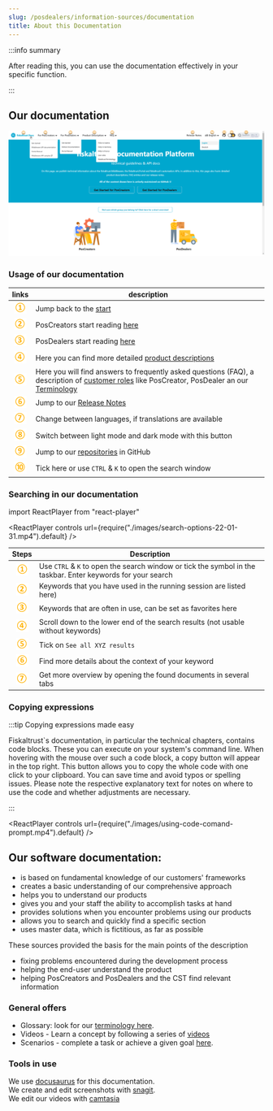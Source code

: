 ```yaml
---
slug: /posdealers/information-sources/documentation
title: About this Documentation
---
```


:::info summary

After reading this, you can use the documentation effectively in your specific function.

:::

## Our documentation

![fiskaltrust.Docs start](images/4-documentation-start-new.png "https://docs.fiskaltrust.cloud/")

### Usage of our documentation
| links | description                                                                                                                |
|:----------------------:|-------------------------------------------------------------------------------------------------------------------------------------|
|![Number 1](images/Numbers/circle-1o.png) |Jump back to the [start](https://docs.fiskaltrust.cloud/)  |
|![Number 2](images/Numbers/circle-2o.png) |PosCreators start reading [here](https://docs.fiskaltrust.cloud/de/docs/poscreators/get-started)  |
|![Number 3](images/Numbers/circle-3o.png) |PosDealers start reading [here](https://docs.fiskaltrust.cloud/de/docs/posdealers/get-started)   |
|![Number 4](images/Numbers/circle-4o.png) |Here you can find more detailed [product descriptions](https://docs.fiskaltrust.cloud/docs/product-description/germany)   |
|![Number 5](images/Numbers/circle-5o.png) |Here you will find answers to frequently asked questions (FAQ), a description of [customer roles](https://docs.fiskaltrust.cloud/docs/faq/customer-roles) like PosCreator, PosDealer an our [Terminology](https://docs.fiskaltrust.cloud/docs/faq/terms)  |
|![Number 6](images/Numbers/circle-6o.png) |Jump to our [Release Notes](https://docs.fiskaltrust.cloud/docs/release-notes) |
|![Number 7](images/Numbers/circle-7o.png) |Change between languages, if translations are available  |
|![Number 8](images/Numbers/circle-8o.png) |Switch between light mode and dark mode with this button  |
|![Number 9](images/Numbers/circle-9o.png) |Jump to our [repositories](https://github.com/fiskaltrust) in GitHub  |
|![Number 10](images/Numbers/circle-10o.png)|Tick here or use `CTRL` & `K` to open the search window  |

### Searching in our documentation

import ReactPlayer from "react-player"

<ReactPlayer controls url={require("./images/search-options-22-01-31.mp4").default} /><br />

| Steps | Description                                                                                                                |
|:----------------------:|-------------------------------------------------------------------------------------------------------------------------------------|
|![Number 1](images/Numbers/circle-1o.png) |Use `CTRL` & `K` to open the search window or tick the symbol in the taskbar. Enter keywords for your search |
|![Number 2](images/Numbers/circle-2o.png) |Keywords that you have used in the running session are listed here)  |
|![Number 3](images/Numbers/circle-3o.png) |Keywords that are often in use, can be set as favorites here   |
|![Number 4](images/Numbers/circle-4o.png)|Scroll down to the lower end of the search results (not usable without keywords)  |
|![Number 5](images/Numbers/circle-5o.png)  |Tick on `See all XYZ results` |
|![Number 6](images/Numbers/circle-6o.png) |Find more details about the context of your keyword|
|![Number 7](images/Numbers/circle-7o.png) |Get more overview by opening the found documents in several tabs |

### Copying expressions

:::tip Copying expressions made easy

Fiskaltrust`s documentation, in particular the technical chapters, contains code blocks. These you can execute on your system's command line. When hovering with the mouse over such a code block, a copy button will appear in the top right. This button allows you to copy the whole code with one click to your clipboard. You can save time and avoid typos or spelling issues. Please note the respective explanatory text for notes on where to use the code and whether adjustments are necessary.

:::

<ReactPlayer controls url={require("./images/using-code-comand-prompt.mp4").default} /><br />

## Our software documentation:

* is based on fundamental knowledge of our customers' frameworks
* creates a basic understanding of our comprehensive approach
* helps you to understand our products
* gives you and your staff the ability to accomplish tasks at hand
* provides solutions when you encounter problems using our products
* allows you to search and quickly find a specific section
* uses master data, which is fictitious, as far as possible

These sources provided the basis for the main points of the description 

* fixing problems encountered during the development process
* helping the end-user understand the product 
* helping PosCreators and PosDealers and the CST find relevant information

### General offers

* Glossary: look for our [terminology here](https://docs.fiskaltrust.cloud/de/docs/faq/terms).
* Videos - Learn a concept by following a series of [videos](videos.md) 
* Scenarios - complete a task or achieve a given goal [here](../technical-operations/rollout-scenarios).

### Tools in use

We use [docusaurus](https://docusaurus.io/) for this documentation.  
We create and edit screenshots with [snagit](https://www.techsmith.com/screen-capture.html).  
We edit our videos with [camtasia](https://www.techsmith.com/video-editor.html)   